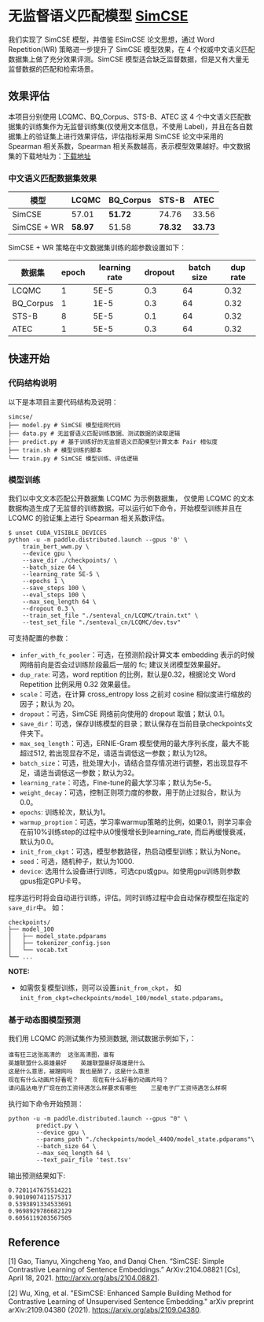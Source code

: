 # 无监督语义匹配模型 [SimCSE](https://arxiv.org/abs/2104.08821)

我们实现了 SimCSE 模型，并借鉴 ESimCSE 论文思想，通过 Word Repetition(WR) 策略进一步提升了 SimCSE 模型效果，在 4 个权威中文语义匹配数据集上做了充分效果评测。SimCSE 模型适合缺乏监督数据，但是又有大量无监督数据的匹配和检索场景。

## 效果评估
本项目分别使用 LCQMC、BQ_Corpus、STS-B、ATEC 这 4 个中文语义匹配数据集的训练集作为无监督训练集(仅使用文本信息，不使用 Label)，并且在各自数据集上的验证集上进行效果评估，评估指标采用 SimCSE 论文中采用的 Spearman 相关系数，Spearman 相关系数越高，表示模型效果越好。中文数据集的下载地址为：[下载地址](https://paddlenlp.bj.bcebos.com/datasets/senteval_cn.zip)

### 中文语义匹配数据集效果

| 模型| LCQMC | BQ_Corpus|STS-B|ATEC|
|-------|-------|-----|------|-----|
|SimCSE| 57.01 | **51.72** | 74.76 | 33.56 |
| SimCSE + WR| **58.97** | 51.58 | **78.32** | **33.73** |

SimCSE + WR 策略在中文数据集训练的超参数设置如下：

| 数据集|epoch | learning rate | dropout|batch size| dup rate|
|-------|-------|-----|------|-----|-----|
|LCQMC|1| 5E-5 | 0.3 |64| 0.32 |
|BQ_Corpus|1| 1E-5 | 0.3 |64|0.32 |
|STS-B|8| 5E-5 | 0.1 |64| 0.32 |
|ATEC|1| 5E-5 | 0.3 | 64| 0.32 |



## 快速开始

### 代码结构说明

以下是本项目主要代码结构及说明：

```
simcse/
├── model.py # SimCSE 模型组网代码
├── data.py # 无监督语义匹配训练数据、测试数据的读取逻辑
├── predict.py # 基于训练好的无监督语义匹配模型计算文本 Pair 相似度
├── train.sh # 模型训练的脚本
└── train.py # SimCSE 模型训练、评估逻辑
```

### 模型训练
我们以中文文本匹配公开数据集 LCQMC 为示例数据集， 仅使用 LCQMC 的文本数据构造生成了无监督的训练数据。可以运行如下命令，开始模型训练并且在 LCQMC 的验证集上进行 Spearman 相关系数评估。

```shell
$ unset CUDA_VISIBLE_DEVICES
python -u -m paddle.distributed.launch --gpus '0' \
    train_bert_wwm.py \
    --device gpu \
    --save_dir ./checkpoints/ \
    --batch_size 64 \
    --learning_rate 5E-5 \
    --epochs 1 \
    --save_steps 100 \
    --eval_steps 100 \
    --max_seq_length 64 \
    --dropout 0.3 \
    --train_set_file "./senteval_cn/LCQMC/train.txt" \
    --test_set_file "./senteval_cn/LCQMC/dev.tsv"
```

可支持配置的参数：

* `infer_with_fc_pooler`：可选，在预测阶段计算文本 embedding 表示的时候网络前向是否会过训练阶段最后一层的 fc;  建议关闭模型效果最好。
* `dup_rate`: 可选，word reptition 的比例，默认是0.32，根据论文 Word Repetition 比例采用 0.32 效果最佳。
* `scale`：可选，在计算 cross_entropy loss 之前对 cosine 相似度进行缩放的因子；默认为 20。
* `dropout`：可选，SimCSE 网络前向使用的 dropout 取值；默认 0.1。
* `save_dir`：可选，保存训练模型的目录；默认保存在当前目录checkpoints文件夹下。
* `max_seq_length`：可选，ERNIE-Gram 模型使用的最大序列长度，最大不能超过512, 若出现显存不足，请适当调低这一参数；默认为128。
* `batch_size`：可选，批处理大小，请结合显存情况进行调整，若出现显存不足，请适当调低这一参数；默认为32。
* `learning_rate`：可选，Fine-tune的最大学习率；默认为5e-5。
* `weight_decay`：可选，控制正则项力度的参数，用于防止过拟合，默认为0.0。
* `epochs`: 训练轮次，默认为1。
* `warmup_proption`：可选，学习率warmup策略的比例，如果0.1，则学习率会在前10%训练step的过程中从0慢慢增长到learning_rate, 而后再缓慢衰减，默认为0.0。
* `init_from_ckpt`：可选，模型参数路径，热启动模型训练；默认为None。
* `seed`：可选，随机种子，默认为1000.
* `device`: 选用什么设备进行训练，可选cpu或gpu。如使用gpu训练则参数gpus指定GPU卡号。

程序运行时将会自动进行训练，评估。同时训练过程中会自动保存模型在指定的`save_dir`中。
如：
```text
checkpoints/
├── model_100
│   ├── model_state.pdparams
│   ├── tokenizer_config.json
│   └── vocab.txt
└── ...
```

**NOTE:**
* 如需恢复模型训练，则可以设置`init_from_ckpt`， 如`init_from_ckpt=checkpoints/model_100/model_state.pdparams`。

### 基于动态图模型预测

我们用 LCQMC 的测试集作为预测数据,  测试数据示例如下，：
```text
谁有狂三这张高清的  这张高清图，谁有
英雄联盟什么英雄最好    英雄联盟最好英雄是什么
这是什么意思，被蹭网吗  我也是醉了，这是什么意思
现在有什么动画片好看呢？    现在有什么好看的动画片吗？
请问晶达电子厂现在的工资待遇怎么样要求有哪些    三星电子厂工资待遇怎么样啊
```

执行如下命令开始预测：
```shell
python -u -m paddle.distributed.launch --gpus "0" \
        predict.py \
        --device gpu \
        --params_path "./checkpoints/model_4400/model_state.pdparams"\
        --batch_size 64 \
        --max_seq_length 64 \
        --text_pair_file 'test.tsv'
```

输出预测结果如下:
```text
0.7201147675514221
0.9010907411575317
0.5393891334533691
0.9698929786682129
0.6056119203567505
```

## Reference
[1] Gao, Tianyu, Xingcheng Yao, and Danqi Chen. “SimCSE: Simple Contrastive Learning of Sentence Embeddings.” ArXiv:2104.08821 [Cs], April 18, 2021. http://arxiv.org/abs/2104.08821.

[2] Wu, Xing, et al. "ESimCSE: Enhanced Sample Building Method for Contrastive Learning of Unsupervised Sentence Embedding." arXiv preprint arXiv:2109.04380 (2021). https://arxiv.org/abs/2109.04380.
